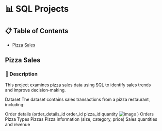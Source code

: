 # 📊 SQL Projects  

## 📋 Table of Contents  
- [Pizza Sales](#pizza-sales)

## Pizza Sales  
### 📌 Description 
This project examines pizza sales data using SQL to identify sales trends and improve decision-making.

Dataset
The dataset contains sales transactions from a pizza restaurant, including:

Order details (order_details_id	order_id	pizza_id	quantity
![image](https://github.com/user-attachments/assets/b23d9fc4-f67f-4535-add8-a542a0fdee23)
)
Orders
Pizza Types
Pizzas
Pizza information (size, category, price)
Sales quantities and revenue
